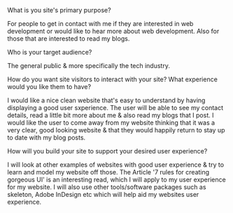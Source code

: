What is you site's primary purpose?

For people to get in contact with me if they are interested in web development or would like to hear more about web development. Also for those that are interested to read my blogs.


Who is your target audience?

The general public & more specifically the tech industry.


How do you want site visitors to interact with your site? What experience would you like them to have?

I would like a nice clean website that's easy to understand by having displaying a good user sxperience. The user will be able to see my contact details, read a little bit more about me & also read my blogs that I post. I would like the user to come away from my website thinking that it was a very clear, good looking website & that they would happily return to stay up to date with my blog posts.


How will you build your site to support your desired user experience?

I will look at other examples of websites with good user experience & try to learn and model my website off those. The Article '7 rules for creating gorgeous UI' is an interesting read, which I will apply to my user experience for my website. I will also use other tools/software packages such as skeleton, Adobe InDesign etc which will help aid my websites user experience.
